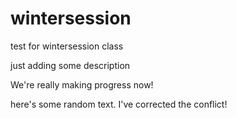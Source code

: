 # wintersession
test for wintersession class

just adding some description

We're really making progress now!

here's some random text. I've corrected the conflict!
